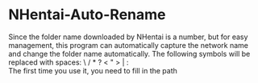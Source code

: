 # NHentai-Auto-Rename
Since the folder name downloaded by NHentai is a number, but for easy management, this program can automatically capture the network name and change the folder name automatically.
The following symbols will be replaced with spaces: \ / * ?  < " > | :  
The first time you use it, you need to fill in the path
